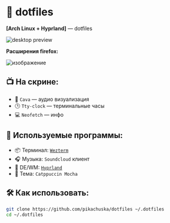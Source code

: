 # 🧠 dotfiles  
**[Arch Linux + Hyprland]** — dotfiles

![desktop preview](https://github.com/user-attachments/assets/b75fbb97-696a-40e3-b29e-1582bd8ef419)



**Расширения firefox:**

![изображение](https://github.com/user-attachments/assets/df96bd30-f68b-43cc-8eb7-8ba91abba2eb)

## 📺 На скрине:
- 🎵 `Cava` — аудио визуализация
- 🕒 `Tty-clock` — терминальные часы
- 💻 `Neofetch` — инфо

## 🧩 Используемые программы:
- 📦 Терминал: [`Wezterm`](https://wezfurlong.org/wezterm/)
- 🎧 Музыка: `Soundcloud` клиент
- 🧼 DE/WM: [`Hyprland`](https://github.com/hyprwm/Hyprland)
- 🎨 Тема: `Catppuccin Mocha`

## 🛠️ Как использовать:
```bash
git clone https://github.com/pikachuska/dotfiles ~/.dotfiles
cd ~/.dotfiles
